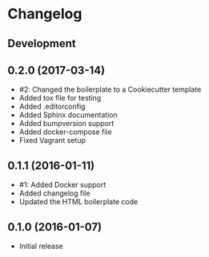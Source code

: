 Changelog
===

Development
---

0.2.0 (2017-03-14)
---
* #2: Changed the boilerplate to a Cookiecutter template
* Added tox file for testing
* Added .editorconfig
* Added Sphinx documentation
* Added bumpversion support
* Added docker-compose file
* Fixed Vagrant setup

0.1.1 (2016-01-11)
---

* #1: Added Docker support
* Added changelog file
* Updated the HTML boilerplate code

0.1.0 (2016-01-07)
---
* Initial release
